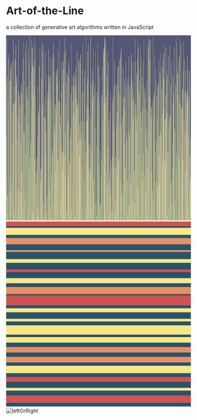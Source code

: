 # Art-of-the-Line
a collection of generative art algorithms written in JavaScript

![vertical-lines](https://github.com/tscales/Art-of-the-Line/blob/master/straight-lines/img/01-vertical-lines.png)
![horizontal-lines](https://github.com/tscales/Art-of-the-Line/blob/master/straight-lines/img/02-horizontal-lines.png)
![leftOrRight](https://github.com/tscales/Art-of-the-Line/blob/master/straight-lines/03-leftOrRightHorizontal.png)
